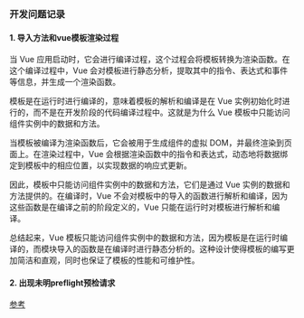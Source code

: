### 开发问题记录
#### 1. 导入方法和vue模板渲染过程
当 Vue 应用启动时，它会进行编译过程，这个过程会将模板转换为渲染函数。在这个编译过程中，Vue 会对模板进行静态分析，提取其中的指令、表达式和事件等信息，并生成一个渲染函数。

模板是在运行时进行编译的，意味着模板的解析和编译是在 Vue 实例初始化时进行的，而不是在开发阶段的代码编译过程中。这就是为什么 Vue 模板中只能访问组件实例中的数据和方法。

当模板被编译为渲染函数后，它会被用于生成组件的虚拟 DOM，并最终渲染到页面上。在渲染过程中，Vue 会根据渲染函数中的指令和表达式，动态地将数据绑定到模板中的相应位置，以实现数据的响应式更新。

因此，模板中只能访问组件实例中的数据和方法，它们是通过 Vue 实例的数据和方法提供的。在编译时，Vue 不会对模板中的导入的函数进行解析和编译，因为这些函数是在编译之前的阶段定义的，Vue 只能在运行时对模板进行解析和编译。

总结起来，Vue 模板只能访问组件实例中的数据和方法，因为模板是在运行时编译的，而模块导入的函数是在编译时进行静态分析的。这种设计使得模板的编写更加简洁和直观，同时也保证了模板的性能和可维护性。

#### 2. 出现未明preflight预检请求
[参考](https://juejin.cn/post/6844904053328052232)

